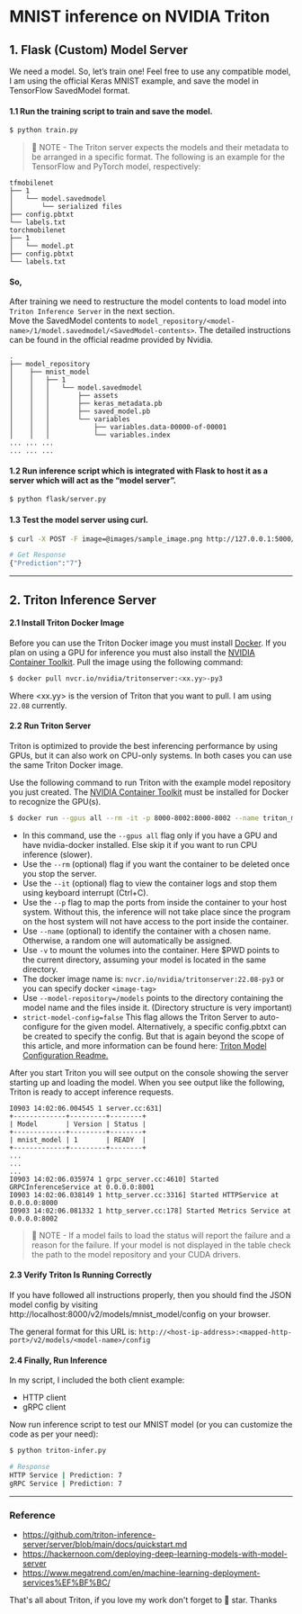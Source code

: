 # MNIST inference on NVIDIA Triton

## 1. Flask (Custom) Model Server
We need a model. So, let’s train one! Feel free to use any compatible model, I am using the official Keras MNIST example, and save the model in TensorFlow SavedModel format.
#### 1.1 Run the training script to train and save the model.
```sh
$ python train.py
```

> 📄 NOTE - The Triton server expects the models and their metadata to be arranged in a specific format. The following is an example for the TensorFlow and PyTorch model, respectively:
```
tfmobilenet
├── 1
│   └── model.savedmodel
│       └── serialized files
├── config.pbtxt
└── labels.txt
torchmobilenet
├── 1
│   └── model.pt
├── config.pbtxt
└── labels.txt
```

#### So, 
After training we need to restructure the model contents to load model into `Triton Inference Server` in the next section.<br>
Move the SavedModel contents to `model_repository/<model-name>/1/model.savedmodel/<SavedModel-contents>`. The detailed instructions can be found in the official readme provided by Nvidia.
```
.
├── model_repository
│    ├── mnist_model
│    │   ├── 1
│    │   │   └── model.savedmodel
│    │   │       ├── assets
│    │   │       ├── keras_metadata.pb
│    │   │       ├── saved_model.pb
│    │   │       └── variables
│    │   │           ├── variables.data-00000-of-00001
│    │   │           └── variables.index
... ... ...
... ... ...
```


#### 1.2 Run inference script which is integrated with Flask to host it as a server which will act as the “model server”.
```sh
$ python flask/server.py
```
#### 1.3 Test the model server using curl.
```sh
$ curl -X POST -F image=@images/sample_image.png http://127.0.0.1:5000/mnist_infer

# Get Response
{"Prediction":"7"}
```

----

## 2. Triton Inference Server
#### 2.1 Install Triton Docker Image

Before you can use the Triton Docker image you must install
[Docker](https://docs.docker.com/engine/install). If you plan on using
a GPU for inference you must also install the [NVIDIA Container
Toolkit](https://github.com/NVIDIA/nvidia-docker).
Pull the image using the following command:

```sh
$ docker pull nvcr.io/nvidia/tritonserver:<xx.yy>-py3
```

Where \<xx.yy\> is the version of Triton that you want to pull. I am using `22.08` currently.

#### 2.2 Run Triton Server
Triton is optimized to provide the best inferencing performance by using GPUs, but it can also work on CPU-only systems. In both cases you can use the same Triton Docker image.


Use the following command to run Triton with the example model
repository you just created. The [NVIDIA Container
Toolkit](https://github.com/NVIDIA/nvidia-docker) must be installed
for Docker to recognize the GPU(s).

```sh
$ docker run --gpus all --rm -it -p 8000-8002:8000-8002 --name triton_mnist -v ${PWD}/model_repository:/models nvcr.io/nvidia/tritonserver:22.08-py3 tritonserver --model-repository=/models --strict-model-config=false
```
- In this command, use the `--gpus all` flag only if you have a GPU and have nvidia-docker installed. Else skip it if you want to run CPU inference (slower).
- Use the `--rm` (optional) flag if you want the container to be deleted once you stop the server.
- Use the `--it` (optional) flag to view the container logs and stop them using keyboard interrupt (Ctrl+C).
- Use the `--p` flag to map the ports from inside the container to your host system. Without this, the inference will not take place since the program on the host system will not have access to the port inside the container.
- Use `--name` (optional) to identify the container with a chosen name. Otherwise, a random one will automatically be assigned.
- Use `-v` to mount the volumes into the container. Here $PWD points to the current directory, assuming your model is located in the same directory.
- The docker image name is: `nvcr.io/nvidia/tritonserver:22.08-py3` or you can specify docker `<image-tag>`
- Use `--model-repository=/models` points to the directory containing the model name and the files inside it. (Directory structure is very important)
- `strict-model-config=false` This flag allows the Triton Server to auto-configure for the given model. Alternatively, a specific config.pbtxt can be created to specify the config. But that is again beyond the scope of this article, and more information can be found here: [Triton Model Configuration Readme.](https://github.com/triton-inference-server/server/blob/main/docs/model_configuration.md)

After you start Triton you will see output on the console showing the server starting up and loading the model. When you see output like the following, Triton is ready to accept inference requests.

```
I0903 14:02:06.004545 1 server.cc:631] 
+-------------+---------+--------+
| Model       | Version | Status |
+-------------+---------+--------+
| mnist_model | 1       | READY  |
+-------------+---------+--------+
...
...
...
I0903 14:02:06.035974 1 grpc_server.cc:4610] Started GRPCInferenceService at 0.0.0.0:8001
I0903 14:02:06.038149 1 http_server.cc:3316] Started HTTPService at 0.0.0.0:8000
I0903 14:02:06.081332 1 http_server.cc:178] Started Metrics Service at 0.0.0.0:8002
```
> 📄 NOTE - If a model fails to load the status will report the failure and a reason for the failure. If your model is not displayed in the table check the path to the model repository and your CUDA drivers.


#### 2.3 Verify Triton Is Running Correctly
If you have followed all instructions properly, then you should find the JSON model config by visiting http://localhost:8000/v2/models/mnist_model/config on your browser. 

The general format for this URL is: `http://<host-ip-address>:<mapped-http-port>/v2/models/<model-name>/config`

#### 2.4 Finally, Run Inference
In my script, I included the both client example:
- HTTP client
- gRPC client

Now run inference script to test our MNIST model (or you can customize the code as per your need):
```sh
$ python triton-infer.py

# Response
HTTP Service | Prediction: 7
gRPC Service | Prediction: 7
```
----

### Reference
- https://github.com/triton-inference-server/server/blob/main/docs/quickstart.md
- https://hackernoon.com/deploying-deep-learning-models-with-model-server
- https://www.megatrend.com/en/machine-learning-deployment-services%EF%BF%BC/


That's all about Triton, if you love my work don't forget to 🌟 star. Thanks
